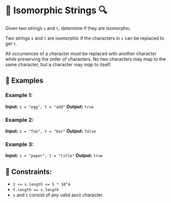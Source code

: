 # 🔀 Isomorphic Strings 🔍

Given two strings `s` and `t`, determine if they are isomorphic.

Two strings `s` and `t` are isomorphic if the characters in `s` can be replaced to get `t`.

All occurrences of a character must be replaced with another character while preserving the order of characters. No two characters may map to the same character, but a character may map to itself.

## 🔢 Examples

### Example 1:

**Input:** `s = "egg", t = "add"`
**Output:** `true`

### Example 2:

**Input:** `s = "foo", t = "bar"`
**Output:** `false`

### Example 3:

**Input:** `s = "paper", t = "title"`
**Output:** `true`

## 📜 Constraints:

- `1 <= s.length <= 5 * 10^4`
- `t.length == s.length`
- `s` and `t` consist of any valid ascii character.